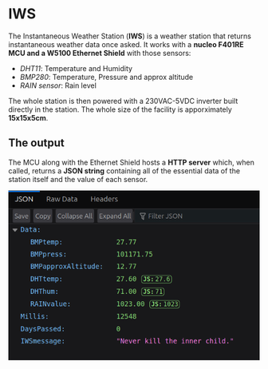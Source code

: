 # IWS
The Instantaneous Weather Station (**IWS**) is a weather station that returns instantaneous weather data once asked.
It works with a **nucleo F401RE MCU and a W5100 Ethernet Shield** with those sensors:

- *DHT11*: Temperature and Humidity
- *BMP280*: Temperature, Pressure and approx altitude
- *RAIN sensor*: Rain level

The whole station is then powered with a 230VAC-5VDC inverter built directly in the station.
The whole size of the facility is apporximately **15x15x5cm**.

## The output

The MCU along with the Ethernet Shield hosts a **HTTP server** which, when called, returns a **JSON string** containing all of the essential data of the station itself and the value of each sensor.

![JSON-HTTP](https://github.com/SebsIII/IWS/blob/43692908104991b1652bcf4ea6fd69c47edac72a/Gallery/JSON-HTTP.png)

